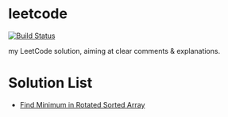 leetcode
========

[![Build Status](https://travis-ci.org/Javran/leetcode.svg?branch=master)](https://travis-ci.org/Javran/leetcode)

my LeetCode solution, aiming at clear comments &amp; explanations.

# Solution List

* [Find Minimum in Rotated Sorted Array](./src/MinimumInRotated.cpp)
